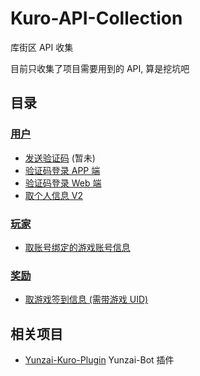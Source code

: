 # Kuro-API-Collection

库街区 API 收集

目前只收集了项目需要用到的 API, 算是挖坑吧

## 目录

### [用户](/API/user)

- [发送验证码](#) (暂未)
- [验证码登录 APP 端](/API/user/sdkLogin.md)
- [验证码登录 Web 端](/API/user/sdkLoginForH5.md)
- [取个人信息 V2](/API/user/mineV2.md)

### [玩家](/API/gamer)

- [取账号绑定的游戏账号信息](/API/gamer/role/list.md)

### [奖励](/API/encourage)

- [取游戏签到信息 (需带游戏 UID)](/API/encourage/signIn/initSignIn.md)

## 相关项目
- [Yunzai-Kuro-Plugin](https://github.com/TomyJan/Yunzai-Kuro-Plugin) Yunzai-Bot 插件

